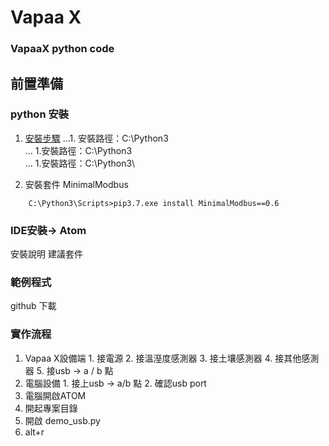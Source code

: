 # Vapaa X
### VapaaX python code

## 前置準備
### python 安裝 
1. [安裝步驟](https://kknews.cc/zh-tw/tech/mg642n9.html)
...1. 安裝路徑：C:\Python3\
... 1.安裝路徑：C:\Python3\
   ... 1.安裝路徑：C:\Python3\

2. 安裝套件 MinimalModbus
```
    C:\Python3\Scripts>pip3.7.exe install MinimalModbus==0.6
```

### IDE安裝→ Atom
  安裝說明
  建議套件
### 範例程式
  github 下載
### 實作流程
  1. Vapaa X設備端
    1. 接電源
    2. 接溫溼度感測器
    3. 接土壤感測器
    4. 接其他感測器
    5. 接usb → a / b 點
  2. 電腦設備
    1. 接上usb → a/b 點
    2. 確認usb port
  3. 電腦開啟ATOM
  4. 開起專案目錄
  5. 開啟 demo_usb.py
  6. alt+r
